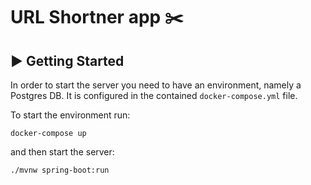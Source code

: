 # URL Shortner app ✂️

## ▶️ Getting Started 

In order to start the server you need to have an environment, namely a Postgres DB. It is
configured in the contained `docker-compose.yml` file.

To start the environment run:

`docker-compose up`

and then start the server:

`./mvnw spring-boot:run`
